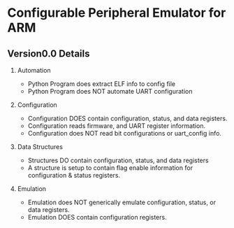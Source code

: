 Configurable Peripheral Emulator for ARM
========================================

Version0.0 Details
------------------

1) Automation
   - Python Program does extract ELF info to config file
   - Python Program does NOT automate UART configuration
   
2) Configuration
   - Configuration DOES contain configuration, status, and data registers.
   - Configuration reads firmware, and UART register information.
   - Configuration does NOT read bit configurations or uart_config info.
 
3) Data Structures 
   - Structures DO contain configuration, status, and data registers
   - A structure is setup to contain flag enable information for configuration & status registers.
   
4) Emulation
   - Emulation does NOT generically emulate configuration, status, or data registers.
   - Emulation DOES contain configuration registers.
